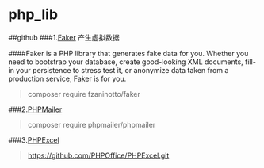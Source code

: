 # php_lib

##github
###1.[Faker](https://github.com/fzaninotto/Faker) 产生虚拟数据

####Faker is a PHP library that generates fake data for you. Whether you need to bootstrap your database, create good-looking XML documents, fill-in your persistence to stress test it, or anonymize data taken from a production service, Faker is for you.

>composer require fzaninotto/faker

###2.[PHPMailer](https://github.com/PHPMailer/PHPMailer)

>composer require phpmailer/phpmailer

###3.[PHPExcel](https://github.com/PHPOffice/PHPExcel)
>https://github.com/PHPOffice/PHPExcel.git

